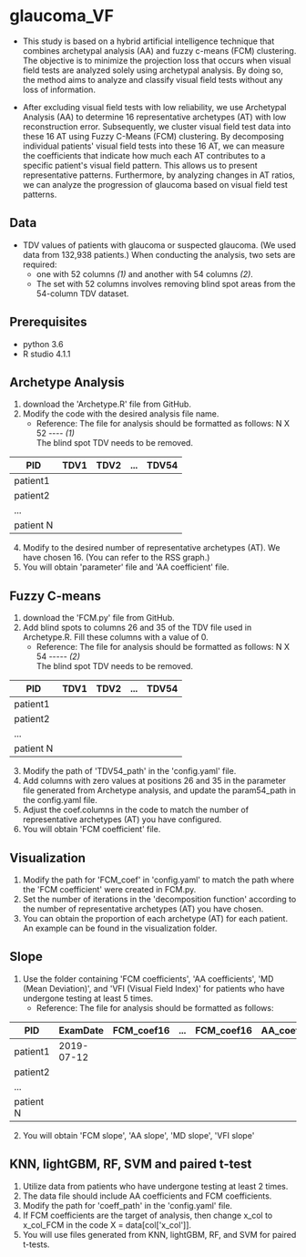 # glaucoma_VF                                  
- This study is based on a hybrid artificial intelligence technique that combines archetypal analysis (AA) and fuzzy c-means (FCM) clustering. The objective is to minimize the projection loss that occurs when visual field tests are analyzed solely using archetypal analysis. By doing so, the method aims to analyze and classify visual field tests without any loss of information.

    
- After excluding visual field tests with low reliability, we use Archetypal Analysis (AA) to determine 16 representative archetypes (AT) with low reconstruction error. Subsequently, we cluster visual field test data into these 16 AT using Fuzzy C-Means (FCM) clustering. By decomposing individual patients' visual field tests into these 16 AT, we can measure the coefficients that indicate how much each AT contributes to a specific patient's visual field pattern. This allows us to present representative patterns. Furthermore, by analyzing changes in AT ratios, we can analyze the progression of glaucoma based on visual field test patterns.
## Data
* TDV values of patients with glaucoma or suspected glaucoma. (We used data from 132,938 patients.)
  When conducting the analysis, two sets are required:
  - one with 52 columns *(1)* and another with 54 columns *(2)*. 
  - The set with 52 columns involves removing blind spot areas from the 54-column TDV dataset. 
 
## Prerequisites
* python 3.6
* R studio 4.1.1

## Archetype Analysis
1. download the 'Archetype.R' file from GitHub.
2. Modify the code with the desired analysis file name.
   - Reference: The file for analysis should be formatted as follows: N X 52 ---- *(1)*  
     The blind spot TDV needs to be removed.

|PID|TDV1|TDV2|...|TDV54|
|------|---|---|---|---|
|patient1| | | | |
|patient2| | | | |
|...| | | | |
|patient N| | | | |
     
4. Modify to the desired number of representative archetypes (AT). We have chosen 16. (You can refer to the RSS graph.)
5. You will obtain 'parameter' file and 'AA coefficient' file.

## Fuzzy C-means
1. download the 'FCM.py' file from GitHub.
2. Add blind spots to columns 26 and 35 of the TDV file used in Archetype.R. 
   Fill these columns with a value of 0.
   - Reference: The file for analysis should be formatted as follows: N X 54 ----- *(2)*  
     The blind spot TDV needs to be removed.
     
|PID|TDV1|TDV2|...|TDV54|
|------|---|---|---|---|
|patient1| | | | |
|patient2| | | | |
|...| | | | |
|patient N| | | | |
     
3. Modify the path of 'TDV54_path' in the 'config.yaml' file.
4. Add columns with zero values at positions 26 and 35 in the parameter file generated from Archetype analysis, and update the param54_path in the config.yaml file.
5. Adjust the coef.columns in the code to match the number of representative archetypes (AT) you have configured.
6. You will obtain 'FCM coefficient' file.

## Visualization
1. Modify the path for 'FCM_coef' in 'config.yaml' to match the path where the 'FCM coefficient' were created in FCM.py.
2. Set the number of iterations in the 'decomposition function' according to the number of representative archetypes (AT) you have chosen.
3. You can obtain the proportion of each archetype (AT) for each patient. An example can be found in the visualization folder.

## Slope
1. Use the folder containing 'FCM coefficients', 'AA coefficients', 'MD (Mean Deviation)', and 'VFI (Visual Field Index)' for patients who have undergone testing at least 5 times.
   - Reference: The file for analysis should be formatted as follows:
     
|PID|ExamDate|FCM_coef16|...|FCM_coef16|AA_coef1|...|AA_coef16|MD|VFI|
|------|---|---|---|---|---|---|---|---|---|
|patient1| 2019-07-12| | | | | | | | |
|patient2| | | | | | | | | |
|...| | | | | | | | | |
|patient N| | | | | | | | | |       
         
2. You will obtain 'FCM slope', 'AA slope', 'MD slope', 'VFI slope'

## KNN, lightGBM, RF, SVM and paired t-test
1. Utilize data from patients who have undergone testing at least 2 times.
2. The data file should include AA coefficients and FCM coefficients.
3. Modify the path for 'coeff_path' in the 'config.yaml' file.
4. If FCM coefficients are the target of analysis, then change x_col to x_col_FCM in the code X = data[col['x_col']].
5. You will use files generated from KNN, lightGBM, RF, and SVM for paired t-tests.





















